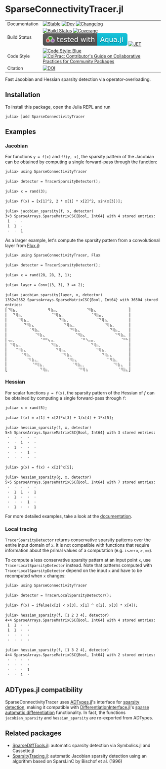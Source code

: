 # SparseConnectivityTracer.jl
|               |                                                                     | 
|:--------------|:--------------------------------------------------------------------|
| Documentation | [![Stable](https://img.shields.io/badge/docs-stable-blue.svg)](https://adrhill.github.io/SparseConnectivityTracer.jl/stable/) [![Dev](https://img.shields.io/badge/docs-dev-blue.svg)](https://adrhill.github.io/SparseConnectivityTracer.jl/dev/) [![Changelog](https://img.shields.io/badge/news-changelog-yellow.svg)](https://github.com/adrhill/SparseConnectivityTracer.jl/blob/main/CHANGELOG.md) |
| Build Status  | [![Build Status](https://github.com/adrhill/SparseConnectivityTracer.jl/actions/workflows/CI.yml/badge.svg?branch=main)](https://github.com/adrhill/SparseConnectivityTracer.jl/actions/workflows/CI.yml?query=branch%3Amain) [![Coverage](https://codecov.io/gh/adrhill/SparseConnectivityTracer.jl/branch/main/graph/badge.svg)](https://codecov.io/gh/adrhill/SparseConnectivityTracer.jl) [![Aqua](https://raw.githubusercontent.com/JuliaTesting/Aqua.jl/master/badge.svg)](https://github.com/JuliaTesting/Aqua.jl) [![JET](https://img.shields.io/badge/%F0%9F%9B%A9%EF%B8%8F_tested_with-JET.jl-233f9a.svg)](https://github.com/aviatesk/JET.jl) |
| Code Style    | [![Code Style: Blue](https://img.shields.io/badge/code%20style-blue-4495d1.svg)](https://github.com/invenia/BlueStyle) [![ColPrac: Contributor's Guide on Collaborative Practices for Community Packages](https://img.shields.io/badge/ColPrac-Contributor's%20Guide-blueviolet)](https://github.com/SciML/ColPrac) | 
| Citation      | [![DOI](https://zenodo.org/badge/778978853.svg)](https://zenodo.org/doi/10.5281/zenodo.13138554) |

Fast Jacobian and Hessian sparsity detection via operator-overloading.

## Installation 
To install this package, open the Julia REPL and run 

```julia-repl
julia> ]add SparseConnectivityTracer
```

## Examples
### Jacobian

For functions `y = f(x)` and `f!(y, x)`, the sparsity pattern of the Jacobian can be obtained
by computing a single forward-pass through the function:

```julia-repl
julia> using SparseConnectivityTracer

julia> detector = TracerSparsityDetector();

julia> x = rand(3);

julia> f(x) = [x[1]^2, 2 * x[1] * x[2]^2, sin(x[3])];

julia> jacobian_sparsity(f, x, detector)
3×3 SparseArrays.SparseMatrixCSC{Bool, Int64} with 4 stored entries:
 1  ⋅  ⋅
 1  1  ⋅
 ⋅  ⋅  1
```

As a larger example, let's compute the sparsity pattern from a convolutional layer from [Flux.jl](https://github.com/FluxML/Flux.jl):

```julia-repl
julia> using SparseConnectivityTracer, Flux

julia> detector = TracerSparsityDetector();

julia> x = rand(28, 28, 3, 1);

julia> layer = Conv((3, 3), 3 => 2);

julia> jacobian_sparsity(layer, x, detector)
1352×2352 SparseArrays.SparseMatrixCSC{Bool, Int64} with 36504 stored entries:
⎡⠙⢿⣦⡀⠀⠀⠀⠀⠀⠀⠀⠀⠀⠀⠀⠻⣷⣤⡀⠀⠀⠀⠀⠀⠀⠀⠀⠀⠀⠈⠻⣷⣄⠀⠀⠀⠀⠀⠀⠀⠀⠀⠀⠀⠀⎤
⎢⠀⠀⠙⢿⣦⡀⠀⠀⠀⠀⠀⠀⠀⠀⠀⠀⠈⠙⢿⣦⡀⠀⠀⠀⠀⠀⠀⠀⠀⠀⠀⠈⠻⣷⣤⡀⠀⠀⠀⠀⠀⠀⠀⠀⠀⎥
⎢⠀⠀⠀⠀⠙⢿⣦⣀⠀⠀⠀⠀⠀⠀⠀⠀⠀⠀⠀⠙⢿⣦⡀⠀⠀⠀⠀⠀⠀⠀⠀⠀⠀⠈⠙⢿⣦⡀⠀⠀⠀⠀⠀⠀⠀⎥
⎢⠀⠀⠀⠀⠀⠀⠙⠻⣷⣄⠀⠀⠀⠀⠀⠀⠀⠀⠀⠀⠀⠙⢿⣦⣀⠀⠀⠀⠀⠀⠀⠀⠀⠀⠀⠀⠙⢿⣦⡀⠀⠀⠀⠀⠀⎥
⎢⠀⠀⠀⠀⠀⠀⠀⠀⠈⠻⣷⣄⠀⠀⠀⠀⠀⠀⠀⠀⠀⠀⠀⠙⠻⣷⣄⠀⠀⠀⠀⠀⠀⠀⠀⠀⠀⠀⠙⢿⣦⣀⠀⠀⠀⎥
⎢⠀⠀⠀⠀⠀⠀⠀⠀⠀⠀⠈⠻⣷⣄⠀⠀⠀⠀⠀⠀⠀⠀⠀⠀⠀⠈⠻⣷⣄⠀⠀⠀⠀⠀⠀⠀⠀⠀⠀⠀⠙⠻⣷⣄⠀⎥
⎢⢤⣤⡀⠀⠀⠀⠀⠀⠀⠀⠀⠀⠈⠛⠛⢦⣤⡀⠀⠀⠀⠀⠀⠀⠀⠀⠀⠈⠛⠳⣤⣤⡀⠀⠀⠀⠀⠀⠀⠀⠀⠀⠈⠛⠓⎥
⎢⠀⠙⢿⣦⣄⠀⠀⠀⠀⠀⠀⠀⠀⠀⠀⠀⠙⢿⣦⡀⠀⠀⠀⠀⠀⠀⠀⠀⠀⠀⠀⠙⢿⣦⡀⠀⠀⠀⠀⠀⠀⠀⠀⠀⠀⎥
⎢⠀⠀⠀⠉⠻⣷⣄⠀⠀⠀⠀⠀⠀⠀⠀⠀⠀⠀⠙⢿⣦⣄⠀⠀⠀⠀⠀⠀⠀⠀⠀⠀⠀⠙⢿⣦⡀⠀⠀⠀⠀⠀⠀⠀⠀⎥
⎢⠀⠀⠀⠀⠀⠈⠻⣷⣄⠀⠀⠀⠀⠀⠀⠀⠀⠀⠀⠀⠉⠻⣷⣄⠀⠀⠀⠀⠀⠀⠀⠀⠀⠀⠀⠙⢿⣦⣄⠀⠀⠀⠀⠀⠀⎥
⎢⠀⠀⠀⠀⠀⠀⠀⠈⠻⣷⣄⡀⠀⠀⠀⠀⠀⠀⠀⠀⠀⠀⠈⠻⣷⣄⠀⠀⠀⠀⠀⠀⠀⠀⠀⠀⠀⠉⠻⣷⣄⠀⠀⠀⠀⎥
⎢⠀⠀⠀⠀⠀⠀⠀⠀⠀⠈⠛⢿⣦⡀⠀⠀⠀⠀⠀⠀⠀⠀⠀⠀⠈⠻⣷⣄⡀⠀⠀⠀⠀⠀⠀⠀⠀⠀⠀⠈⠻⣷⣄⠀⠀⎥
⎣⠀⠀⠀⠀⠀⠀⠀⠀⠀⠀⠀⠀⠙⢿⣦⡀⠀⠀⠀⠀⠀⠀⠀⠀⠀⠀⠈⠛⢿⣦⠀⠀⠀⠀⠀⠀⠀⠀⠀⠀⠀⠈⠻⣷⣄⎦
```

### Hessian

For scalar functions `y = f(x)`, the sparsity pattern of the Hessian of $f$ can be obtained
by computing a single forward-pass through `f`:

```julia-repl
julia> x = rand(5);

julia> f(x) = x[1] + x[2]*x[3] + 1/x[4] + 1*x[5];

julia> hessian_sparsity(f, x, detector)
5×5 SparseArrays.SparseMatrixCSC{Bool, Int64} with 3 stored entries:
 ⋅  ⋅  ⋅  ⋅  ⋅
 ⋅  ⋅  1  ⋅  ⋅
 ⋅  1  ⋅  ⋅  ⋅
 ⋅  ⋅  ⋅  1  ⋅
 ⋅  ⋅  ⋅  ⋅  ⋅

julia> g(x) = f(x) + x[2]^x[5];

julia> hessian_sparsity(g, x, detector)
5×5 SparseArrays.SparseMatrixCSC{Bool, Int64} with 7 stored entries:
 ⋅  ⋅  ⋅  ⋅  ⋅
 ⋅  1  1  ⋅  1
 ⋅  1  ⋅  ⋅  ⋅
 ⋅  ⋅  ⋅  1  ⋅
 ⋅  1  ⋅  ⋅  1
```

For more detailed examples, take a look at the [documentation](https://adrianhill.de/SparseConnectivityTracer.jl/dev).

### Local tracing

`TracerSparsityDetector` returns conservative sparsity patterns over the entire input domain of `x`. 
It is not compatible with functions that require information about the primal values of a computation (e.g. `iszero`, `>`, `==`).

To compute a less conservative sparsity pattern at an input point `x`, use `TracerLocalSparsityDetector` instead.
Note that patterns computed with `TracerLocalSparsityDetector` depend on the input `x` and have to be recomputed when `x` changes:

```julia-repl
julia> using SparseConnectivityTracer

julia> detector = TracerLocalSparsityDetector();

julia> f(x) = ifelse(x[2] < x[3], x[1] ^ x[2], x[3] * x[4]);

julia> hessian_sparsity(f, [1 2 3 4], detector)
4×4 SparseArrays.SparseMatrixCSC{Bool, Int64} with 4 stored entries:
 1  1  ⋅  ⋅
 1  1  ⋅  ⋅
 ⋅  ⋅  ⋅  ⋅
 ⋅  ⋅  ⋅  ⋅

julia> hessian_sparsity(f, [1 3 2 4], detector)
4×4 SparseArrays.SparseMatrixCSC{Bool, Int64} with 2 stored entries:
 ⋅  ⋅  ⋅  ⋅
 ⋅  ⋅  ⋅  ⋅
 ⋅  ⋅  ⋅  1
 ⋅  ⋅  1  ⋅
```

## ADTypes.jl compatibility
SparseConnectivityTracer uses [ADTypes.jl](https://github.com/SciML/ADTypes.jl)'s interface for [sparsity detection](https://sciml.github.io/ADTypes.jl/stable/#Sparsity-detector),
making it compatible with [DifferentiationInterface.jl](https://github.com/gdalle/DifferentiationInterface.jl)'s [sparse automatic differentiation](https://gdalle.github.io/DifferentiationInterface.jl/DifferentiationInterface/stable/tutorial2/) functionality.
In fact, the functions `jacobian_sparsity` and `hessian_sparsity` are re-exported from ADTypes.

## Related packages
* [SparseDiffTools.jl](https://github.com/JuliaDiff/SparseDiffTools.jl): automatic sparsity detection via Symbolics.jl and Cassette.jl
* [SparsityTracing.jl](https://github.com/PALEOtoolkit/SparsityTracing.jl): automatic Jacobian sparsity detection using an algorithm based on SparsLinC by Bischof et al. (1996)
